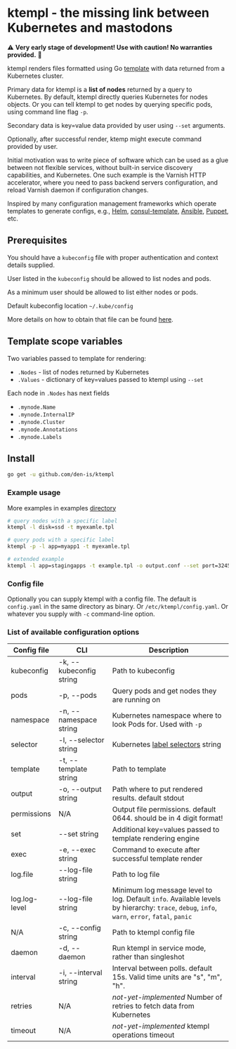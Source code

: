 # ktempl - the missing link between Kubernetes and mastodons

:warning: **Very early stage of development! Use with caution! No warranties provided.** :construction:

ktempl renders files formatted using Go [template][gotemplate] with data returned from a Kubernetes cluster.

Primary data for ktempl is a **list of nodes** returned by a query to Kubernetes.
By default, ktempl directly queries Kubernetes for nodes objects.
Or you can tell ktempl to get nodes by querying specific pods, using command line flag `-p`.

Secondary data is key=value data provided by user using `--set` arguments.

Optionally, after successful render, ktemp might execute command provided by user.

Initial motivation was to write piece of software which can be used as a glue between not flexible services, without built-in service discovery capabilities, and Kubernetes.
One such example is the Varnish HTTP accelerator, where you need to pass backend servers configuration, and reload Varnish daemon if configuration changes.

Inspired by many configuration management frameworks which operate templates to generate configs, e.g., [Helm][helm], [consul-template][consultemplate], [Ansible][ansibletemplate], [Puppet][puppettemplate], etc.

## Prerequisites

You should have a `kubeconfig` file with proper authentication and context details supplied.

User listed in the `kubeconfig` should be allowed to list nodes and pods.

As a minimum user should be allowed to list either nodes or pods.

Default kubeconfig location `~/.kube/config`

More details on how to obtain that file can be found [here][kubeconfigdoc].

## Template scope variables

Two variables passed to template for rendering:

- `.Nodes` - list of nodes returned by Kubernetes
- `.Values` - dictionary of key=values passed to ktempl using `--set`

Each node in `.Nodes` has next fields

- `.mynode.Name`
- `.mynode.InternalIP`
- `.mynode.Cluster`
- `.mynode.Annotations`
- `.mynode.Labels`

## Install

```sh
go get -u github.com/den-is/ktempl
```

### Example usage

More examples in examples [directory](/examples/)

```sh
# query nodes with a specific label
ktempl -l disk=ssd -t myexamle.tpl

# query pods with a specific label
ktempl -p -l app=myapp1 -t myexamle.tpl

# extended example
ktempl -l app=stagingapps -t example.tpl -o output.conf --set port=32456 --exec="touch success_exec.txt"
```

### Config file

Optionally you can supply ktempl with a config file.
The default is `config.yaml` in the same directory as binary.
Or `/etc/ktempl/config.yaml`.
Or whatever you supply with `-c` command-line option.

### List of available configuration options

| Config file   | CLI                     | Description                                                              |
| ------------- | ----------------------- | ------------------------------------------------------------------------ |
| kubeconfig    | -k, --kubeconfig string | Path to kubeconfig                                                       |
| pods          | -p, --pods              | Query pods and get nodes they are running on                             |
| namespace     | -n, --namespace string  | Kubernetes namespace where to look Pods for. Used with `-p`              |
| selector      | -l, --selector string   | Kubernetes [label selectors][labelselectors] string                      |
| template      | -t, --template string   | Path to template                                                         |
| output        | -o, --output string     | Path where to put rendered results. default stdout                       |
| permissions   | N/A                     | Output file permissions. default 0644. should be in 4 digit format!      |
| set           | --set string            | Additional key=values passed to template rendering engine                |
| exec          | -e, --exec string       | Command to execute after successful template render                      |
| log.file      | --log-file string       | Path to log file                                                         |
| log.log-level | --log-file string       | Minimum log message level to log. Default `info`. Available levels by hierarchy: `trace`, `debug`, `info`, `warn`, `error`, `fatal`, `panic` |
| N/A           | -c, --config string     | Path to ktempl config file                                               |
| daemon        | -d, --daemon            | Run ktempl in service mode, rather than singleshot                       |
| interval      | -i, --interval string   | Interval between polls. default 15s. Valid time units are "s", "m", "h". |
| retries       | N/A                     | _not-yet-implemented_ Number of retries to fetch data from Kubernetes    |
| timeout       | N/A                     | _not-yet-implemented_ ktempl operations timeout                           |

[gotemplate]: https://golang.org/pkg/text/template/
[consultemplate]: https://github.com/hashicorp/consul-template
[helm]: https://helm.sh/
[ansibletemplate]: https://docs.ansible.com/ansible/latest/modules/template_module.html
[puppettemplate]: https://puppet.com/docs/puppet/latest/lang_template.html
[kubeconfigdoc]: https://kubernetes.io/docs/concepts/configuration/organize-cluster-access-kubeconfig/
[labelselectors]: https://kubernetes.io/docs/concepts/overview/working-with-objects/labels/
